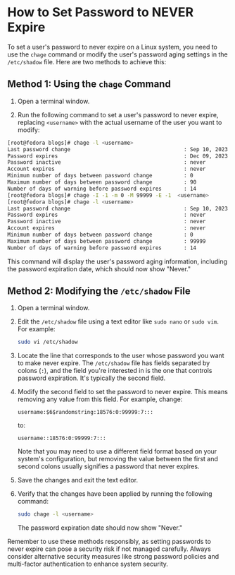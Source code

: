 # How to Set Password to NEVER Expire

To set a user's password to never expire on a Linux system, you need to use the
`chage` command or modify the user's password aging settings in the
`/etc/shadow` file. Here are two methods to achieve this:

## Method 1: Using the `chage` Command

1. Open a terminal window.

2. Run the following command to set a user's password to never expire, replacing
   `<username>` with the actual username of the user you want to modify:

```bash
[root@fedora blogs]# chage -l <username>
Last password change                                    : Sep 10, 2023
Password expires                                        : Dec 09, 2023
Password inactive                                       : never
Account expires                                         : never
Minimum number of days between password change          : 0
Maximum number of days between password change          : 90
Number of days of warning before password expires       : 14
[root@fedora blogs]# chage -I -1 -m 0 -M 99999 -E -1  <username>
[root@fedora blogs]# chage -l <username>
Last password change                                    : Sep 10, 2023
Password expires                                        : never
Password inactive                                       : never
Account expires                                         : never
Minimum number of days between password change          : 0
Maximum number of days between password change          : 99999
Number of days of warning before password expires       : 14
```

This command will display the user's password aging information, including the
password expiration date, which should now show "Never."

## Method 2: Modifying the `/etc/shadow` File

1. Open a terminal window.

2. Edit the `/etc/shadow` file using a text editor like `sudo nano` or `sudo
   vim`. For example:

   ```bash
   sudo vi /etc/shadow
   ```

3. Locate the line that corresponds to the user whose password you want to make
   never expire. The `/etc/shadow` file has fields separated by colons (`:`),
   and the field you're interested in is the one that controls password
   expiration. It's typically the second field.

4. Modify the second field to set the password to never expire. This means
   removing any value from this field. For example, change:

   ```log
   username:$6$randomstring:18576:0:99999:7:::
   ```

   to:

   ```log
   username::18576:0:99999:7:::
   ```

   Note that you may need to use a different field format based on your system's
   configuration, but removing the value between the first and second colons
   usually signifies a password that never expires.

5. Save the changes and exit the text editor.

6. Verify that the changes have been applied by running the following command:

   ```bash
   sudo chage -l <username>
   ```

   The password expiration date should now show "Never."

Remember to use these methods responsibly, as setting passwords to never expire
can pose a security risk if not managed carefully. Always consider alternative
security measures like strong password policies and multi-factor authentication
to enhance system security.
